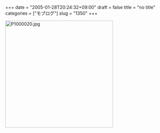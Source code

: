 +++
date = "2005-01-28T20:24:32+09:00"
draft = false
title = "no title"
categories = ["モブログ"]
slug = "1350"
+++

<img src="http://ieiriblog.jugem.cc/?image=4120" class="pict" width="340" alt="P1000020.jpg" />
&nbsp;
